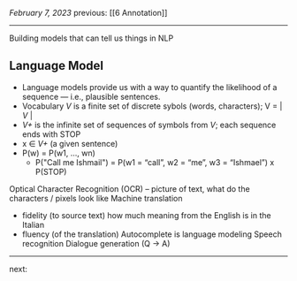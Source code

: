 *February 7, 2023*
previous: [[6 Annotation]]

---
Building models that can tell us things in NLP

## Language Model
- Language models provide us with a way to quantify the likelihood of a sequence — i.e., plausible sentences.
- Vocabulary *V* is a finite set of discrete sybols (words, characters); V = | *V* |
- *V+* is the infinite set of sequences of symbols from *V*; each sequence ends with STOP
- x ∈ *V+* (a given sentence)
- P(w) = P(w1, …, wn)
	- P("Call me Ishmail") = P(w1 = “call”, w2 = “me”, w3 = “Ishmael”) x P(STOP)

Optical Character Recognition (OCR) – picture of text, what do the characters / pixels look like
Machine translation
- fidelity (to source text) how much meaning from the English is in the Italian
- fluency (of the translation)
Autocomplete is language modeling
Speech recognition
Dialogue generation (Q -> A)






---




next:
